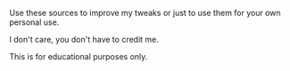 Use these sources to improve my tweaks or just to use them for your own personal use.

I don't care, you don't have to credit me.

This is for educational purposes only.
